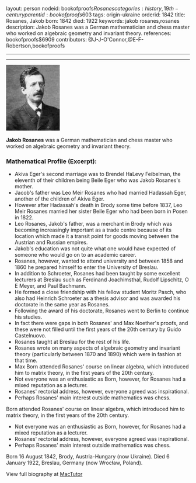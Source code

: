 layout: person
nodeid: bookofproofs$Rosanes
categories: history,19th-century
parentid: bookofproofs$603
tags: origin-ukraine
orderid: 1842
title: Rosanes, Jakob
born: 1842
died: 1922
keywords: jakob rosanes,rosanes
description: Jakob Rosanes was a German mathematician and chess master who worked on algebraic geometry and invariant theory.
references: bookofproofs$6909
contributors: @J-J-O'Connor,@E-F-Robertson,bookofproofs

---



---

![Rosanes.jpg](https://github.com/bookofproofs/bookofproofs.github.io/blob/main/_sources/_assets/images/portraits/Rosanes.jpg?raw=true)

**Jakob Rosanes** was a German mathematician and chess master who worked on algebraic geometry and invariant theory.

### Mathematical Profile (Excerpt):
* Akiva Eger's second marriage was to Brendel HaLevy Feibelman, the eleventh of their children being Beile Eger who was Jakob Rosanes's mother.
* Jacob's father was Leo Meir Rosanes who had married Hadassah Eger, another of the children of Akiva Eger.
* However after Hadassah's death in Brody some time before 1837, Leo Meir Rosanes married her sister Beile Eger who had been born in Posen in 1822.
* Leo Rosanes, Jakob's father, was a merchant in Brody which was becoming increasingly important as a trade centre because of its location which made it a transit point for goods moving between the Austrian and Russian empires.
* Jakob's education was not quite what one would have expected of someone who would go on to an academic career.
* Rosanes, however, wanted to attend university and between 1858 and 1860 he prepared himself to enter the University of Breslau.
* In addition to Schroeter, Rosanes had been taught by some excellent lecturers at Breslau such as Ferdinand Joachimsthal, Rudolf Lipschitz, O E Meyer, and Paul Bachmann.
* He formed a close friendship with his fellow student Moritz Pasch, who also had Heinrich Schroeter as a thesis advisor and was awarded his doctorate in the same year as Rosanes.
* Following the award of his doctorate, Rosanes went to Berlin to continue his studies.
* In fact there were gaps in both Rosanes' and Max Noether's proofs, and these were not filled until the first years of the 20th  century by Guido Castelnuovo.
* Rosanes taught at Breslau for the rest of his life.
* Rosanes wrote on many aspects of algebraic geometry and invariant theory (particularly between 1870 and 1890) which were in fashion at that time.
* Max Born attended Rosanes' course on linear algebra, which introduced him to matrix theory, in the first years of the 20th  century.
* Not everyone was an enthusiastic as Born, however, for Rosanes had a mixed reputation as a lecturer.
* Rosanes' rectorial address, however, everyone agreed was inspirational.
* Perhaps Rosanes' main interest outside mathematics was chess.

Born attended Rosanes' course on linear algebra, which introduced him to matrix theory, in the first years of the 20th  century.
* Not everyone was an enthusiastic as Born, however, for Rosanes had a mixed reputation as a lecturer.
* Rosanes' rectorial address, however, everyone agreed was inspirational.
* Perhaps Rosanes' main interest outside mathematics was chess.

Born 16 August 1842, Brody, Austria-Hungary (now Ukraine). Died 6 January 1922, Breslau, Germany (now Wrocław, Poland).

View full biography at [MacTutor](https://mathshistory.st-andrews.ac.uk/Biographies/Rosanes/)
